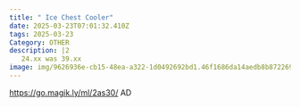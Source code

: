 ```yaml
---
title: " Ice Chest Cooler"
date: 2025-03-23T07:01:32.410Z
tags: 2025-03-23
Category: OTHER
description: |2
   24.xx was 39.xx
image: img/9626936e-cb15-48ea-a322-1d0492692bd1.46f1686da14aedb8b872269bced8775d.webp
---
```

https://go.magik.ly/ml/2as30/
AD